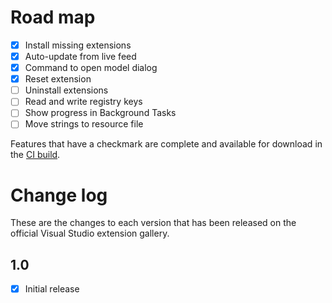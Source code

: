 # Road map

- [x] Install missing extensions
- [x] Auto-update from live feed
- [x] Command to open model dialog
- [x] Reset extension
- [ ] Uninstall extensions
- [ ] Read and write registry keys
- [ ] Show progress in Background Tasks
- [ ] Move strings to resource file

Features that have a checkmark are complete and available for
download in the
[CI build](http://vsixgallery.com/extension/d9fa18a5-26f3-4900-9275-19e0cd5dcd9f/).

# Change log

These are the changes to each version that has been released
on the official Visual Studio extension gallery.

## 1.0

- [x] Initial release